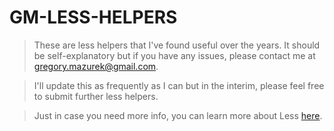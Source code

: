 # GM-LESS-HELPERS

>These are less helpers that I've found useful over the years. It should be self-explanatory but if you have any issues, please contact me at <gregory.mazurek@gmail.com>. 

>I'll update this as frequently as I can but in the interim, please feel free to submit further less helpers.

>Just in case you need more info, you can learn more about Less [here](http://lesscss.org/).